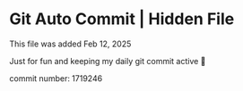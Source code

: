 # Git Auto Commit | Hidden File

This file was added Feb 12, 2025

Just for fun and keeping my daily git commit active 🤪

commit number: 1719246
